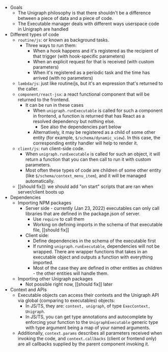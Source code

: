 
  - Goals
    - The Unigraph philosophy is that there shouldn't be a difference between a piece of data and a piece of code.
    - The Executable manager deals with different ways userspace code in Unigraph are handled
  - Different types of code
    - `routine/js`: or known as background tasks.
      - Three ways to run them:
        - When a hook happens and it's registered as the recipient of that trigger (with hook-specific parameters)
        - When an explicit request for that is received (with custom parameters)
        - When it's registered as a periodic task and the time has arrived (with no parameters)
    - `lambda/js`: just like routine/js, but it's an expression that's returned to the caller.
    - `component/react-jsx`: a react functional component that will be returned to the frontend.
      - It can be run in these cases
        - When `unigraph.runExecutable` is called for such a component in frontend, a function is returned that has React as a resolved dependency but nothing else.
          - See also the dependencies part below
        - Alternatively, it may be registered as a child of some other entity (for example, `$/schema/dynamic_view`). In this case, the corresponding entity handler will help to render it.
    - `client/js`: run client-side code.
      - When `unigraph.runExecutable` is called for such an object, it will return a function that you can then call to run it with custom parameters.
      - Most often these types of code are children of some other entity (like `$/schema/context_menu_item`), and it will be managed automatically.
    - [[should fix]]: we should add "on start" scripts that are ran when server/client boots up
  - Dependencies
    - Importing NPM packages
      - Server side - currently (Jan 23, 2022) executables can only call libraries that are defined in the package.json of server.
        - Use `require` to call them
        - Working on defining imports in the schema of that executable file, [[should fix]]
      - Client side:
        - Define dependencies in the schema of the executable first
        - If running `unigraph.runExecutable`, dependencies will not be wrapped. There are wrapper functions that takes in an executable object and outputs a function with everything imported.
        - Most of the case they are defined in other entities as children - the other entities will handle them.
    - Importing other Unigraph packages
      - Not possible right now, [[should fix]] later
  - Context and APIs
    - Executable objects can access their contexts and the Unigraph API via global (comparing to executables) objects:
      - In JS/TS, they are: `context, unigraph`, of type `ExecContext, Unigraph`.
      - In JS/TS, you can get type annotations and autocomplete by enforcing your function to the `UnigraphExecutable` generic type with type argument being a map of your named arguments.
    - Additionally, `context.params` describes all parameters received when invoking the code, and `context.callbacks` (client or frontend only) are all callbacks supplied by the parent component invoking it.